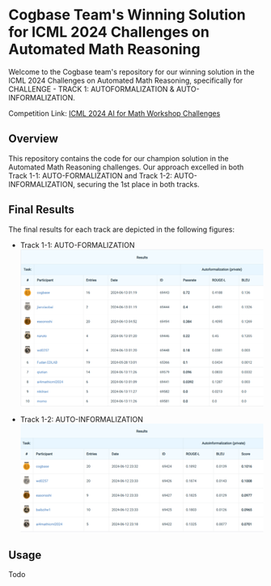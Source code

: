 
# Cogbase Team's Winning Solution for ICML 2024 Challenges on Automated Math Reasoning

Welcome to the Cogbase team's repository for our winning solution in the ICML 2024 Challenges on Automated Math Reasoning, specifically for CHALLENGE - TRACK 1: AUTOFORMALIZATION & AUTO-INFORMALIZATION.

Competition Link: [ICML 2024 AI for Math Workshop Challenges](https://sites.google.com/view/ai4mathworkshopicml2024/challenges)

## Overview

This repository contains the code for our champion solution in the Automated Math Reasoning challenges. Our approach excelled in both Track 1-1: AUTO-FORMALIZATION and Track 1-2: AUTO-INFORMALIZATION, securing the 1st place in both tracks.

## Final Results

The final results for each track are depicted in the following figures:

- Track 1-1: AUTO-FORMALIZATION
  ![Track 1-1 Results](figures/track1-1.png)

- Track 1-2: AUTO-INFORMALIZATION
  ![Track 1-2 Results](figures/track1-2.png)



## Usage

Todo